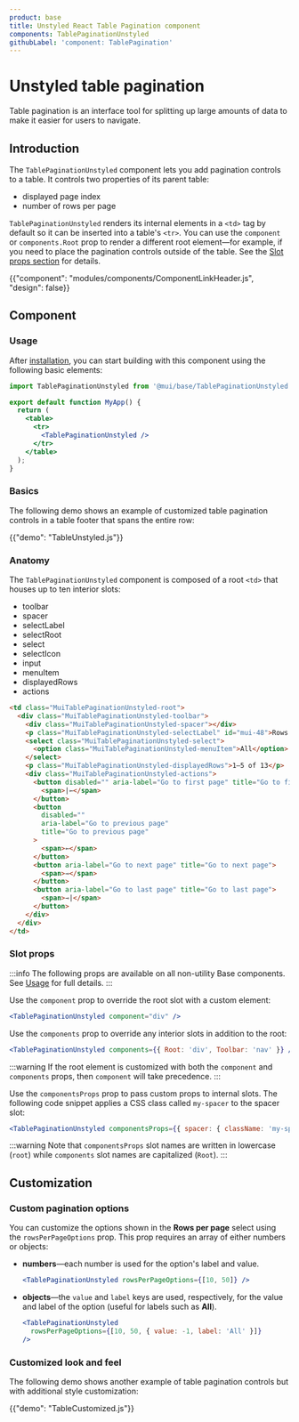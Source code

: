 ```yaml
---
product: base
title: Unstyled React Table Pagination component
components: TablePaginationUnstyled
githubLabel: 'component: TablePagination'
---
```


# Unstyled table pagination

<p class="description">Table pagination is an interface tool for splitting up large amounts of data to make it easier for users to navigate.</p>

## Introduction

The `TablePaginationUnstyled` component lets you add pagination controls to a table. It controls two properties of its parent table:

- displayed page index
- number of rows per page

`TablePaginationUnstyled` renders its internal elements in a `<td>` tag by default so it can be inserted into a table's `<tr>`. You can use the `component` or `components.Root` prop to render a different root element—for example, if you need to place the pagination controls outside of the table. See the [Slot props section](#slot-props) for details.

{{"component": "modules/components/ComponentLinkHeader.js", "design": false}}

## Component

### Usage

After [installation](/base/getting-started/installation/), you can start building with this component using the following basic elements:

```jsx
import TablePaginationUnstyled from '@mui/base/TablePaginationUnstyled';

export default function MyApp() {
  return (
    <table>
      <tr>
        <TablePaginationUnstyled />
      </tr>
    </table>
  );
}
```

### Basics

The following demo shows an example of customized table pagination controls in a table footer that spans the entire row:

{{"demo": "TableUnstyled.js"}}

### Anatomy

The `TablePaginationUnstyled` component is composed of a root `<td>` that houses up to ten interior slots:

- toolbar
- spacer
- selectLabel
- selectRoot
- select
- selectIcon
- input
- menuItem
- displayedRows
- actions

```html
<td class="MuiTablePaginationUnstyled-root">
  <div class="MuiTablePaginationUnstyled-toolbar">
    <div class="MuiTablePaginationUnstyled-spacer"></div>
    <p class="MuiTablePaginationUnstyled-selectLabel" id="mui-48">Rows per page:</p>
    <select class="MuiTablePaginationUnstyled-select">
      <option class="MuiTablePaginationUnstyled-menuItem">All</option>
    </select>
    <p class="MuiTablePaginationUnstyled-displayedRows">1–5 of 13</p>
    <div class="MuiTablePaginationUnstyled-actions">
      <button disabled="" aria-label="Go to first page" title="Go to first page">
        <span>|⇽</span>
      </button>
      <button
        disabled=""
        aria-label="Go to previous page"
        title="Go to previous page"
      >
        <span>⇽</span>
      </button>
      <button aria-label="Go to next page" title="Go to next page">
        <span>⇾</span>
      </button>
      <button aria-label="Go to last page" title="Go to last page">
        <span>⇾|</span>
      </button>
    </div>
  </div>
</td>
```

### Slot props

:::info The following props are available on all non-utility Base components. See [Usage](/base/getting-started/usage/) for full details. :::

Use the `component` prop to override the root slot with a custom element:

```jsx
<TablePaginationUnstyled component="div" />
```

Use the `components` prop to override any interior slots in addition to the root:

```jsx
<TablePaginationUnstyled components={{ Root: 'div', Toolbar: 'nav' }} />
```

:::warning If the root element is customized with both the `component` and `components` props, then `component` will take precedence. :::

Use the `componentsProps` prop to pass custom props to internal slots. The following code snippet applies a CSS class called `my-spacer` to the spacer slot:

```jsx
<TablePaginationUnstyled componentsProps={{ spacer: { className: 'my-spacer' } }} />
```

:::warning Note that `componentsProps` slot names are written in lowercase (`root`) while `components` slot names are capitalized (`Root`). :::

## Customization

### Custom pagination options

You can customize the options shown in the **Rows per page** select using the `rowsPerPageOptions` prop. This prop requires an array of either numbers or objects:

- **numbers**—each number is used for the option's label and value.

  ```jsx
  <TablePaginationUnstyled rowsPerPageOptions={[10, 50]} />
  ```

- **objects**—the `value` and `label` keys are used, respectively, for the value and label of the option (useful for labels such as **All**).

  ```jsx
  <TablePaginationUnstyled
    rowsPerPageOptions={[10, 50, { value: -1, label: 'All' }]}
  />
  ```

### Customized look and feel

The following demo shows another example of table pagination controls but with additional style customization:

{{"demo": "TableCustomized.js"}}
